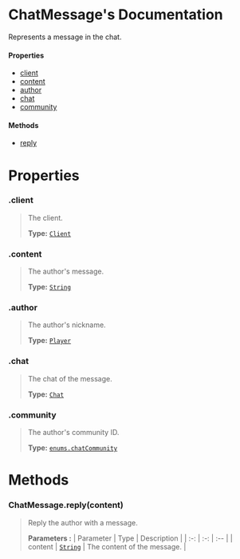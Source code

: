 # ChatMessage's Documentation
Represents a message in the chat.

#### Properties 
* [client](#client)
* [content](#content)
* [author](#author)
* [chat](#chat)
* [community](#community)
#### Methods 
* [reply](#reply)



# Properties 

### <a id=client></a>.client

>The client.
>
>**Type:**  [`Client`](Client.md)
### <a id=content></a>.content

>The author's message.
>
>**Type:**  [`String`](https://developer.mozilla.org/en-US/docs/Web/JavaScript/Reference/Global_Objects/String)
### <a id=author></a>.author

>The author's nickname.
>
>**Type:**  [`Player`](Player.md)
### <a id=chat></a>.chat

>The chat of the message.
>
>**Type:**  [`Chat`](Chat.md)
### <a id=community></a>.community

>The author's community ID.
>
>**Type:**  [`enums.chatCommunity`](Enums.md#chatCommunity)


# Methods

### <a id=reply></a>ChatMessage.reply(content)

>Reply the author with a message.
>
>**Parameters :**
>| Parameter | Type | Description |
>| :-: | :-: | :-- |
>| content |  [`String`](https://developer.mozilla.org/en-US/docs/Web/JavaScript/Reference/Global_Objects/String) | The content of the message. |
>
